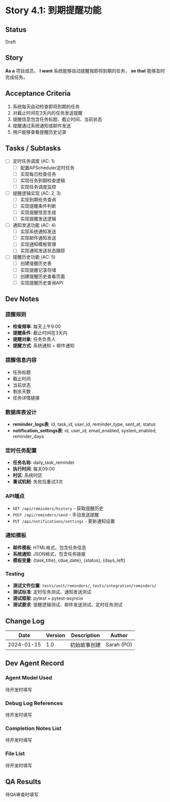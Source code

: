 # Story 4.1: 到期提醒功能

## Status
Draft

## Story
**As a** 项目成员，
**I want** 系统能够自动提醒我即将到期的任务，
**so that** 能够及时完成任务。

## Acceptance Criteria

1. 系统每天自动检查即将到期的任务
2. 对截止时间在3天内的任务发送提醒
3. 提醒信息包含任务标题、截止时间、当前状态
4. 提醒通过系统通知或邮件发送
5. 用户能够查看提醒历史记录

## Tasks / Subtasks

- [ ] 定时任务调度 (AC: 1)
  - [ ] 配置APScheduler定时任务
  - [ ] 实现每日检查任务
  - [ ] 实现任务到期检查逻辑
  - [ ] 实现任务调度监控
- [ ] 提醒逻辑实现 (AC: 2, 3)
  - [ ] 实现到期任务查询
  - [ ] 实现提醒条件判断
  - [ ] 实现提醒信息生成
  - [ ] 实现提醒发送逻辑
- [ ] 通知发送功能 (AC: 4)
  - [ ] 实现系统通知发送
  - [ ] 实现邮件通知发送
  - [ ] 实现通知模板管理
  - [ ] 实现通知发送状态跟踪
- [ ] 提醒历史功能 (AC: 5)
  - [ ] 创建提醒历史表
  - [ ] 实现提醒记录存储
  - [ ] 创建提醒历史查看页面
  - [ ] 实现提醒历史查询API

## Dev Notes

### 提醒规则
- **检查频率**: 每天上午9:00
- **提醒条件**: 截止时间在3天内
- **提醒对象**: 任务负责人
- **提醒方式**: 系统通知 + 邮件通知

### 提醒信息内容
- 任务标题
- 截止时间
- 当前状态
- 剩余天数
- 任务详情链接

### 数据库表设计
- **reminder_logs表**: id, task_id, user_id, reminder_type, sent_at, status
- **notification_settings表**: id, user_id, email_enabled, system_enabled, reminder_days

### 定时任务配置
- **任务名称**: daily_task_reminder
- **执行时间**: 每天09:00
- **时区**: 系统时区
- **重试机制**: 失败后重试3次

### API端点
- `GET /api/reminders/history` - 获取提醒历史
- `POST /api/reminders/send` - 手动发送提醒
- `PUT /api/notifications/settings` - 更新通知设置

### 通知模板
- **邮件模板**: HTML格式，包含任务信息
- **系统通知**: JSON格式，包含任务链接
- **模板变量**: {task_title}, {due_date}, {status}, {days_left}

### Testing
- **测试文件位置**: `tests/unit/reminders/`, `tests/integration/reminders/`
- **测试标准**: 定时任务测试、通知发送测试
- **测试框架**: pytest + pytest-asyncio
- **测试要求**: 提醒逻辑测试、邮件发送测试、定时任务测试

## Change Log

| Date | Version | Description | Author |
|------|---------|-------------|--------|
| 2024-01-15 | 1.0 | 初始故事创建 | Sarah (PO) |

## Dev Agent Record

### Agent Model Used
待开发时填写

### Debug Log References
待开发时填写

### Completion Notes List
待开发时填写

### File List
待开发时填写

## QA Results
待QA审查时填写
